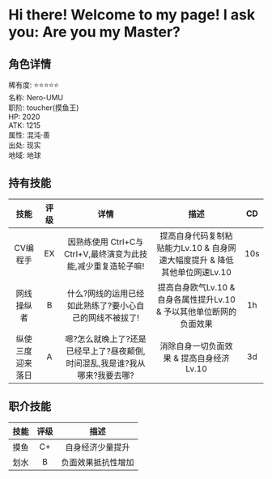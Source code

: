 # Hi there! Welcome to my page! I ask you: Are you my Master?
## 角色详情     
稀有度: :star::star::star::star::star:     
名称: Nero-UMU     
职阶: toucher(摸鱼王)     
HP: 2020     
ATK: 1215     
属性: 混沌·善     
出处: 现实     
地域: 地球     

## 持有技能     
|技能|评级|详情|描述|CD|
|:---:|:---:|:---:|:---:|:---:|
|CV编程手|EX|因熟练使用 Ctrl+C与 Ctrl+V,最终演变为此技能,减少重复造轮子嘛!|提高自身代码复制粘贴能力Lv.10 & 自身网速大幅度提升 & 降低其他单位网速Lv.10|10s|
|网线操纵者|B|什么?网线的运用已经如此熟练了?要小心自己的网线不被拔了!|提高自身欧气Lv.10 & 自身各属性提升Lv.10 & 予以其他单位断网的负面效果|1h|
|纵使三度迎来落日|A|嗯?怎么就晚上了?还是已经早上了?昼夜颠倒,时间混乱,我是谁?我从哪来?我要去哪?|消除自身一切负面效果 & 提高自身经济Lv.10|3d|

## 职介技能
|技能|评级|描述|
|:---:|:---:|:---:|
|摸鱼|C+|自身经济少量提升|
|划水|B|负面效果抵抗性增加|